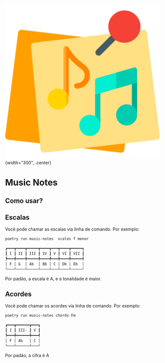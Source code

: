 ![logo_projeto](assets/logo.png){width="300", .center}
# Music Notes


## Como usar?

## Escalas

Você pode chamar as escalas via linha de comando. Por exemplo:

```bash
poetry run music-notes  scales f menor
```

```bash
┏━━━┳━━━━┳━━━━━┳━━━━┳━━━┳━━━━┳━━━━━┓
┃ I ┃ II ┃ III ┃ IV ┃ V ┃ VI ┃ VII ┃
┡━━━╇━━━━╇━━━━━╇━━━━╇━━━╇━━━━╇━━━━━┩
│ F │ G  │ Ab  │ Bb │ C │ Db │ Eb  │
└───┴────┴─────┴────┴───┴────┴─────┘
```

Por padão, a escala é A, e a tonalidade é maior.

## Acordes

Você pode chamar os acordes via linha de comando. Por exemplo:

```bash
poetry run music-notes chords Fm
```

```bash
┏━━━┳━━━━━━┳━━━┓
┃ I ┃ III- ┃ V ┃
┡━━━╇━━━━━━╇━━━┩
│ F │ Ab   │ C │
└───┴──────┴───┘
```

Por padão, a cifra é A